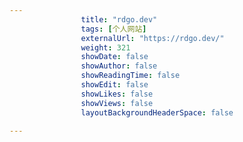 ---
                title: "rdgo.dev"
                tags: [个人网站]
                externalUrl: "https://rdgo.dev/"
                weight: 321
                showDate: false
                showAuthor: false
                showReadingTime: false
                showEdit: false
                showLikes: false
                showViews: false
                layoutBackgroundHeaderSpace: false
                ---

